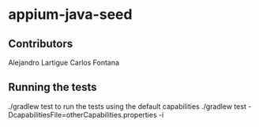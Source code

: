 # appium-java-seed
## Contributors
Alejandro Lartigue
Carlos Fontana

## Running the tests
 ./gradlew test to run the tests using the default capabilities
 ./gradlew test -DcapabilitiesFile=otherCapabilities.properties -i